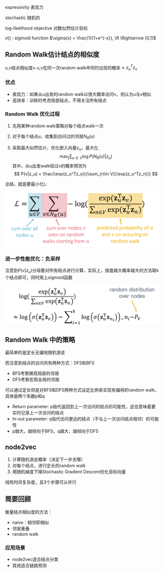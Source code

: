 expressivity 表现力

stochastic 随机的

log-likelihood objective 对数似然估计目标

$\sigma()$ : sigmoid function $\sigma(x) = \frac{1}{1+e^{-x}}, \R \Rightarrow (0,1)$

##  Random Walk估计结点的相似度

u,v结点相似度$\approx$ u,v在同一次random walk中同时出现的概率$\approx z_u^Tz_v$

### 优点

- 表现力：如果从u出发的random walk以很大概率访问v，则认为u与v相似
- 高效率：训练时考虑局部结点，不用关注所有结点

### Random Walk 优化过程

1. 先用某种random walk策略对每个结点walk一次

2. 对于每个结点u，收集到访问过的邻居$N_R(u)$

3. 采取最大似然估计，优化嵌入向量$z_u$，最大化
   $$
   \max_{f} \sum_{u\in V} \log P({N_R(u)}|z_u)
   $$
   其中，从u出发walk经过v的概率预测为
   $$
   P(v|z_u) = \frac{\exp(z_u^Tz_v)}{\sum_{n\in V}{\exp(z_u^Tz_n)}}
   $$

总结，就是要最小化L:

<img src="..\pics\random_walk_optimization.png" alt="image-20220104211143815" style="zoom: 50%;" />

### 进一步性能优化：负采样

注意到$P(v|z_u)$分母要对所有结点进行计算，实际上，按度越大概率越大的方法取k个结点即可，同时用上sigmoid函数

<img src="..\pics\negative_sample.png" alt="image-20220104212857688" style="zoom:50%;" />

## Random Walk 中的策略

最简单的是定长无偏地随机游走

而注意到结点的访问共有两种方式：DFS和BFS

- BFS考察微观局部的邻居
- DFS考察宏观全局的邻居

可以通过定长但是对BFS和DFS两种方式设定比例来实现有偏袒的random walk，具体是两个系数p和q

- Return parameter: p指代返回到上一次访问的结点的可能性，这也意味着要实时记录上一次访问的结点
- In-out parameter: q指代访问更远的结点（不与上一次访问结点相邻）的可能性
- p越大，越倾向于BFS，q越大，越倾向于DFS

## node2vec

1. 计算随机游走概率（决定下一步去哪）
2. 对每个结点，进行定长的random walk
3. 用随机梯度下降Stochastic Gradient Descent优化目标向量

线性时间复杂度，且3个步骤可以并行

## 简要回顾

衡量结点相似度的方法：

- naive：相邻即相似
- 邻居重叠
- random walk

### 应用场景

- node2vec适合结点分类
- 其他适合链路预测